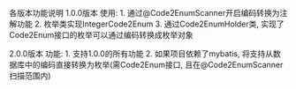 各版本功能说明
1.0.0版本
    使用:
        1. 通过@Code2EnumScanner开启编码转换为注解功能
        2. 枚举类实现IntegerCode2Enum
        3. 通过Code2EnumHolder类, 实现了Code2Enum接口的枚举可以通过编码转换成枚举对象

2.0.0版本
     功能:
        1. 支持1.0.0的所有功能
        2. 如果项目依赖了mybatis, 将支持从数据库中的编码直接转换为枚举(需Code2Enum接口, 且在@Code2EnumScanner扫描范围内)
